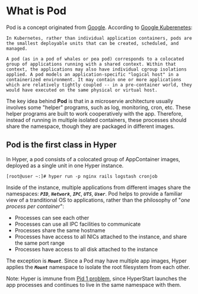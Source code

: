 # What is Pod

Pod is a concept originated from [Google](https://github.com/GoogleCloudPlatform/kubernetes/blob/master/docs/pods.md). According to [Google Kuberenetes](https://github.com/GoogleCloudPlatform/kubernetes/blob/master/docs/pods.md):

    In Kubernetes, rather than individual application containers, pods are the smallest deployable units that can be created, scheduled, and managed.

    A pod (as in a pod of whales or pea pod) corresponds to a colocated group of applications running with a shared context. Within that context, the applications may also have individual cgroup isolations applied. A pod models an application-specific "logical host" in a containerized environment. It may contain one or more applications which are relatively tightly coupled -- in a pre-container world, they would have executed on the same physical or virtual host.

The key idea behind **Pod** is that in a microservie architecture usually involves some "helper" programs, such as log, monitoring, cron, etc. These helper programs are built to work cooperatively with the app. Therefore, instead of running in multiple isolated containers, these processes should share the namespace, though they are packaged in different images.

## Pod is the first class in Hyper

In Hyper, a pod consists of a colocated group of AppContainer images, deployed as a single unit in one Hyper instance.

	[root@user ~:]# hyper run -p nginx rails logstash cronjob

Inside of the instance, multiple applications from different images share the namespaces: ***`PID`***, ***`Network`***, ***`IPC`***, ***`UTS`***, ***`User`***. Pod helps to provide a familiar view of a tranditional OS to applications, rather than the philosophy of "*one process per container*":

- Processes can see each other
- Processes can use all IPC facilities to communicate
- Processes share the same hostname
- Processes have access to all NICs attached to the instance, and share the same port range
- Processes have access to all disk  attached to the instance

The exception is ***`Mount`***. Since a Pod may have multiple app images, Hyper applies the ***`Mount`*** namespace to isolate the root filesystem from each other.

Note: Hyper is immune from [Pid  1 problem](https://blog.phusion.nl/2015/01/20/docker-and-the-pid-1-zombie-reaping-problem/), since HyperStart launches the app processes and continues to live in the same namespace with them.




